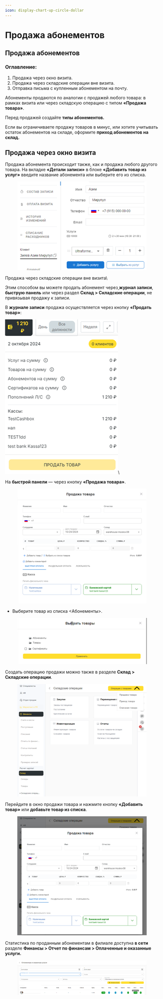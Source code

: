 ```yaml
---
icon: display-chart-up-circle-dollar
---
```


# Продажа абонементов

## Продажа абонементов

### **Оглавление:**&#x20;

1. Продажа через окно визита.
2. Продажа через складские операции вне визита.
3. Отправка письма с купленным абонементом на почту.

Абонементы продаются по аналогии с продажей любого товара: в рамках визита или через складскую операцию с типом **«Продажа товара»**.

Перед продажей создайте **типы абонементов.**

Если вы ограничиваете продажу товаров в минус, или хотите учитывать остаток абонементов на складе, оформите **приход абонементов на склад.**

## Продажа через окно визита

Продажа абонемента происходит также, как и продажа любого другого товара. На вкладке **«Детали записи»** в блоке **«Добавить товар из услуг»** введите название абонемента или выберите его из списка.

<figure><img src="../../.gitbook/assets/image (454).png" alt=""><figcaption></figcaption></figure>

Продажа через складские операции вне визита\



Этим способом вы можете продать абонемент через[ ](https://support.yclients.com/435)**журнал записи**, **быструю панель** или через раздел **Склад > Складские операции**, не привязывая продажу к записи.&#x20;

В **журнале записи** продажа осуществляется через кнопку **«Продать товар»**:

![](<../../.gitbook/assets/image (455).png>)\


На **быстрой панели** — через кнопку **«Продажа товара»**.&#x20;

<figure><img src="../../.gitbook/assets/image (456).png" alt=""><figcaption></figcaption></figure>

* Выберите товар из списка <Абонементы>.

<figure><img src="../../.gitbook/assets/image (457).png" alt=""><figcaption></figcaption></figure>

Создать операцию продажи можно также в разделе **Склад > Складские операции**.

<figure><img src="../../.gitbook/assets/image (46).png" alt=""><figcaption></figcaption></figure>

Перейдите в окно продажи товара и нажмите кнопку **«Добавить товар»** или **добавьте товар из списка**.&#x20;

<figure><img src="../../.gitbook/assets/image (47).png" alt=""><figcaption></figcaption></figure>

Статистика по проданным абонементам в филиале доступна **в сети** разделе **Финансы >  Отчет по финансам >  Оплаченные и оказанные услуги.**&#x20;

<figure><img src="../../.gitbook/assets/Без имени (12).png" alt=""><figcaption></figcaption></figure>
